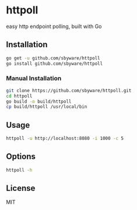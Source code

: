 # httpoll

easy http endpoint polling, built with Go

## Installation

```bash
go get -u github.com/sbyware/httpoll
go install github.com/sbyware/httpoll
```
### Manual Installation

```bash
git clone https://github.com/sbyware/httpoll.git
cd httpoll
go build -o build/httpoll
cp build/httpoll /usr/local/bin
```

## Usage

```bash
httpoll -u http://localhost:8080 -i 1000 -c 5
```

## Options

```bash
httpoll -h
```

## License

MIT